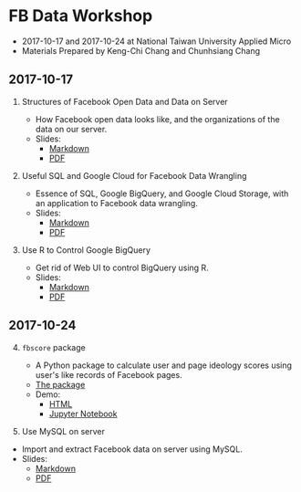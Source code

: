 # FB Data Workshop

- 2017-10-17 and 2017-10-24 at National Taiwan University Applied Micro
- Materials Prepared by Keng-Chi Chang and Chunhsiang Chang

## 2017-10-17 

1. Structures of Facebook Open Data and Data on Server
   - How Facebook open data looks like, and the organizations of the data on 
     our server.
   - Slides:
     - [Markdown](1-data/data.md)
     - [PDF](https://github.com/NTUUSFB/workshop-2017-10/raw/master/1-data/data.pdf)

2. Useful SQL and Google Cloud for Facebook Data Wrangling
   - Essence of SQL, Google BigQuery, and Google Cloud Storage, with an 
     application to Facebook data wrangling.
   - Slides:
     - [Markdown](2-sql/sql.md)
     - [PDF](https://github.com/NTUUSFB/workshop-2017-10/raw/master/2-sql/sql.pdf)

3. Use R to Control Google BigQuery
   - Get rid of Web UI to control BigQuery using R.
   - Slides:
     - [Markdown](3-bigQueryR/bigQueryR.md)
     - [PDF](https://github.com/NTUUSFB/workshop-2017-10/raw/master/3-bigQueryR/bigQueryR.pdf)

## 2017-10-24

4.  `fbscore` package
    - A Python package to calculate user and page ideology scores using user's 
      like records of Facebook pages.
    - [The package](https://github.com/NTUUSFB/fbscore)
    - Demo: 
      - [HTML](https://htmlpreview.github.io/?https://github.com/NTUUSFB/workshop-2017-10/blob/master/4-fbscore/fbscore-demo.html) 
      - [Jupyter Notebook](https://github.com/NTUUSFB/fbscore/blob/master/fbscore-demo.ipynb)

5.  Use MySQL on server
   - Import and extract Facebook data on server using MySQL.
   - Slides:
     - [Markdown](4-MySQL/MySQL.md)
     - [PDF](https://github.com/NTUUSFB/workshop-2017-10/raw/master/4-MySQL/MySQL.pdf)